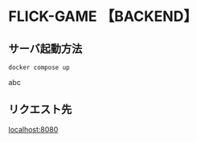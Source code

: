 # FLICK-GAME 【BACKEND】
## サーバ起動方法

```shell
docker compose up
```

abc

## リクエスト先
[localhost:8080](localhost:8080)
